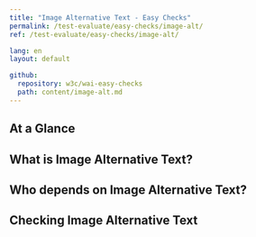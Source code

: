 ```yaml
---
title: "Image Alternative Text - Easy Checks"
permalink: /test-evaluate/easy-checks/image-alt/
ref: /test-evaluate/easy-checks/image-alt/

lang: en
layout: default

github:
  repository: w3c/wai-easy-checks
  path: content/image-alt.md
---
```


## At a Glance

## What is Image Alternative Text?

## Who depends on Image Alternative Text?

## Checking Image Alternative Text

